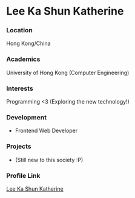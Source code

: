 # Lee Ka Shun Katherine

### Location

Hong Kong/China

### Academics

University of Hong Kong (Computer Engineering)

### Interests

Programming <3 (Exploring the new technology!)

### Development

- Frontend Web Developer

### Projects

- (Still new to this society :P)

### Profile Link

[Lee Ka Shun Katherine](https://github.com/ksklee)
